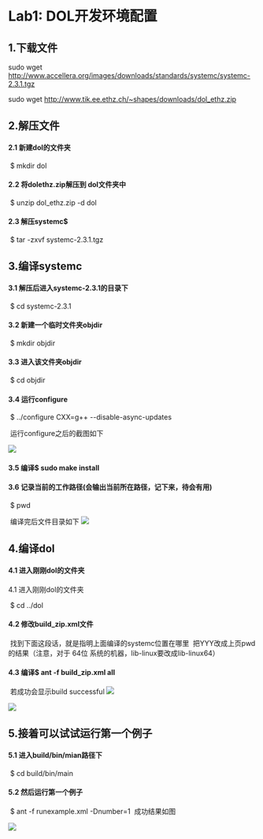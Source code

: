 # Lab1: DOL开发环境配置

## 1.下载文件

 sudo wget http://www.accellera.org/images/downloads/standards/systemc/systemc-2.3.1.tgz

 sudo wget http://www.tik.ee.ethz.ch/~shapes/downloads/dol_ethz.zip

## 2.解压文件

#### 2.1 新建dol的文件夹

​	$ mkdir dol

#### 2.2 将dolethz.zip解压到 dol文件夹中

​	$ unzip dol_ethz.zip -d dol

#### 2.3 解压systemc$

​	$ tar -zxvf systemc-2.3.1.tgz

## 3.编译systemc

#### 3.1 解压后进入systemc-2.3.1的目录下

​	$ cd systemc-2.3.1

#### 3.2 新建一个临时文件夹objdir

​	$ mkdir objdir

#### 3.3 进入该文件夹objdir

​	$ cd objdir

#### 3.4 运行configure

​	$ ../configure CXX=g++ --disable-async-updates

​	运行configure之后的截图如下

![](http://ww4.sinaimg.cn/mw690/a16d1d95gw1f8mibg71g2j20hk0ck0x5.jpg)

#### 3.5 编译$ sudo make install

#### 3.6 记录当前的工作路径(会输出当前所在路径，记下来，待会有用)

​	$ pwd

​	编译完后文件目录如下
![](http://ww3.sinaimg.cn/mw690/a16d1d95gw1f8mibgcn4hj20iz02ht9n.jpg)

## 4.编译dol

#### 4.1 进入刚刚dol的文件夹

4.1 进入刚刚dol的文件夹

​	$ cd ../dol

#### 4.2 修改build_zip.xml文件

​	找到下面这段话，就是指明上面编译的systemc位置在哪里
​	**<property name="systemc.inc" value="YYY/include"/>**
​	**<property name="systemc.lib" value="YYY/lib-linux/libsystemc.a"/>**
​	把YYY改成上页pwd的结果（注意，对于  64位 系统的机器，lib-linux要改成lib-linux64）

#### 4.3 编译$ ant -f build_zip.xml all

​	若成功会显示build successful
![](http://ww4.sinaimg.cn/mw690/a16d1d95gw1f8micjqz9nj20iz0bg42m.jpg)

![](http://ww4.sinaimg.cn/mw690/a16d1d95gw1f8micje27rj20gg0chadr.jpg)

## 5.接着可以试试运行第一个例子

#### 5.1 进入build/bin/mian路径下

​	$ cd build/bin/main

#### 5.2 然后运行第一个例子

​	$ ant -f runexample.xml -Dnumber=1
​	成功结果如图

![](http://ww2.sinaimg.cn/mw690/a16d1d95gw1f8mibhroybj20fn0c0n0u.jpg)